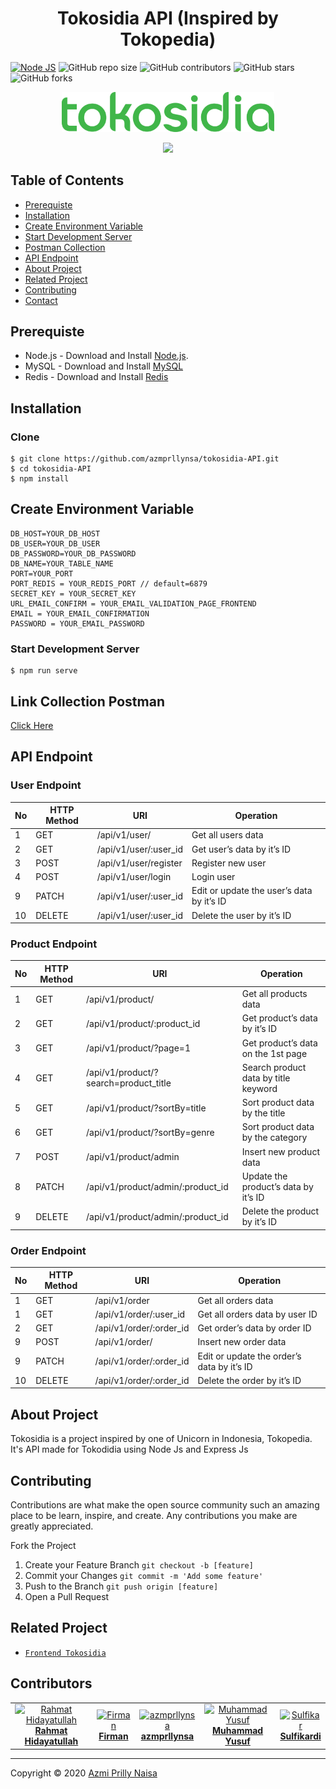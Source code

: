 <h1 align="center">Tokosidia API (Inspired by Tokopedia)</h1>

[![Node JS](https://img.shields.io/badge/Dependencies-Express%20JS-green)](https://nodejs.org/en/)
![GitHub repo size](https://img.shields.io/github/repo-size/azmprllynsa/tokosidia-API)
![GitHub contributors](https://img.shields.io/github/contributors/azmprllynsa/tokosidia-API)
![GitHub stars](https://img.shields.io/github/stars/azmprllynsa/tokosidia-API?style=social)
![GitHub forks](https://img.shields.io/github/forks/azmprllynsa/tokosidia-API?style=social)

<p align="center">
  <a href="https://raw.githubusercontent.com/azmprllynsa/tokosidia-API/master/image/tokosidia-logo.png" target="blank">
    <img width="340" src="https://raw.githubusercontent.com/azmprllynsa/tokosidia-API/master/image/tokosidia-logo.png">
  </a>
</p>
<p align="center">
  <a href="https://nodejs.org/" target="blank">
    <img src="https://cdn-images-1.medium.com/max/871/1*d2zLEjERsrs1Rzk_95QU9A.png">
  </a>
</p>

## Table of Contents
* [Prerequiste](#Prerequiste)
* [Installation](#Installation)
* [Create Environment Variable](#create-environment-variable)
* [Start Development Server](#Start-Development-Server)
* [Postman Collection](#Postman-Collection)
* [API Endpoint](#API-Endpoint)
* [About Project](#About-Project)
* [Related Project](#Related-Project)
* [Contributing](#Contributing)
* [Contact](#Contact)


## Prerequiste
- Node.js - Download and Install [Node.js](https://nodejs.org/en/).
- MySQL - Download and Install [MySQL](https://www.mysql.com/downloads/)
- Redis - Download and Install [Redis](https://redis.io/)


## Installation
### Clone
```
$ git clone https://github.com/azmprllynsa/tokosidia-API.git
$ cd tokosidia-API
$ npm install
```

## Create Environment Variable

```
DB_HOST=YOUR_DB_HOST
DB_USER=YOUR_DB_USER
DB_PASSWORD=YOUR_DB_PASSWORD
DB_NAME=YOUR_TABLE_NAME
PORT=YOUR_PORT
PORT_REDIS = YOUR_REDIS_PORT // default=6879
SECRET_KEY = YOUR_SECRET_KEY
URL_EMAIL_CONFIRM = YOUR_EMAIL_VALIDATION_PAGE_FRONTEND
EMAIL = YOUR_EMAIL_CONFIRMATION
PASSWORD = YOUR_EMAIL_PASSWORD
```

### Start Development Server
```
$ npm run serve
```
## Link Collection Postman
[Click Here](https://www.getpostman.com/collections/465b016148d79d5980e1)

## API Endpoint
### User Endpoint
| No  | HTTP Method | URI                                 | Operation                                  |
| --- | ----------- | ----------------------------------- | ------------------------------------------ |
| 1   | GET         | /api/v1/user/                       | Get all users data                         |
| 2   | GET         | /api/v1/user/:user_id               | Get user’s data by it’s ID                 |
| 3   | POST        | /api/v1/user/register               | Register new user                          |
| 4   | POST        | /api/v1/user/login                  | Login user                                 |
| 9   | PATCH       | /api/v1/user/:user_id               | Edit or update the user’s data by it’s ID  |
| 10  | DELETE      | /api/v1/user/:user_id               | Delete the user by it’s ID                 |

### Product Endpoint
| No  | HTTP Method | URI                                  | Operation                                 |
| --- | ----------- | ------------------------------------ | ----------------------------------------- |
| 1   | GET         | /api/v1/product/                     | Get all products data                     |
| 2   | GET         | /api/v1/product/:product_id          | Get product’s data by it’s ID             |
| 3   | GET         | /api/v1/product/?page=1              | Get product’s data on the 1st page        |
| 4   | GET         | /api/v1/product/?search=product_title| Search product data by title keyword      |
| 5   | GET         | /api/v1/product/?sortBy=title        | Sort product data by the title            |
| 6   | GET         | /api/v1/product/?sortBy=genre        | Sort product data by the category         |
| 7   | POST        | /api/v1/product/admin                | Insert new product data                   |
| 8   | PATCH       | /api/v1/product/admin/:product_id    | Update the product’s data by it’s ID      |
| 9   | DELETE      | /api/v1/product/admin/:product_id    | Delete the product by it’s ID             |

### Order Endpoint
| No  | HTTP Method | URI                                 | Operation                                  |
| --- | ----------- | ----------------------------------- | ------------------------------------------ |
| 1   | GET         | /api/v1/order                       | Get all orders data                        |
| 1   | GET         | /api/v1/order/:user_id              | Get all orders data by user ID             |
| 2   | GET         | /api/v1/order/:order_id             | Get order’s data by order ID               |
| 9   | POST        | /api/v1/order/                      | Insert new order data                      |
| 9   | PATCH       | /api/v1/order/:order_id             | Edit or update the order’s data by it’s ID |
| 10  | DELETE      | /api/v1/order/:order_id             | Delete the order by it’s ID                |

## About Project
Tokosidia is a project inspired by one of Unicorn in Indonesia, Tokopedia.
It's API made for Tokodidia using Node Js and Express Js

## Contributing

Contributions are what make the open source community such an amazing place to be learn, inspire, and create. Any contributions you make are greatly appreciated.

Fork the Project
1. Create your Feature Branch  ```git checkout -b [feature]```
2. Commit your Changes ```git commit -m 'Add some feature'```
3. Push to the Branch ```git push origin [feature]```
4. Open a Pull Request

## Related Project
* [`Frontend Tokosidia`](https://github.com/azmprllynsa/tokosidia-vuejs)

## Contributors
<center>
  <table>
    <tr>
      <td align="center">
        <a href="https://github.com/HiRahmat-Dev/">
          <img width="150" src="https://avatars2.githubusercontent.com/u/55150659?s=460&u=c7171bb4128787c303efdce0d62bc86289f1211b&v=4" alt="Rahmat Hidayatullah"><br/>
          <b>Rahmat Hidayatullah</b>
        </a>
      </td>
      <td align="center">
        <a href="https://github.com/fblazt">
          <img width="150" src="https://avatars3.githubusercontent.com/u/48191467?s=400&u=c06616d146930100dfb5eb5c4ab10fd00d01ac41&v=4" alt="Firman"><br/>
          <b>Firman</b>
        </a>
      </td>
      <td align="center">
        <a href="https://github.com/azmprllynsa">
          <img width="150" src="https://avatars1.githubusercontent.com/u/60286175?s=400&v=4" alt="azmprllynsa"><br/>
          <b>azmprllynsa</b>
        </a>
      </td>
      <td align="center">
        <a href="https://github.com/m-joseph27">
          <img width="150" src="https://avatars2.githubusercontent.com/u/60948526?s=400&u=c258f85ec35ccfda6ce3911dae79d45e335088b3&v=4" alt="Muhammad Yusuf"><br/>
          <b>Muhammad Yusuf</b>
        </a>
      </td>
      <td align="center">
        <a href="https://github.com/shoelfikar">
          <img width="150" src="https://avatars2.githubusercontent.com/u/55390061?s=400&u=cf1b3f5b68b4f984a45cc215c7b98150ab01276b&v=4" alt="Sulfikar"><br/>
          <b>Sulfikardi</b>
        </a>
      </td>
    </tr>
  </table>
</center>

---
Copyright © 2020 [Azmi Prilly Naisa](https://github.com/azmprllynsa/)
